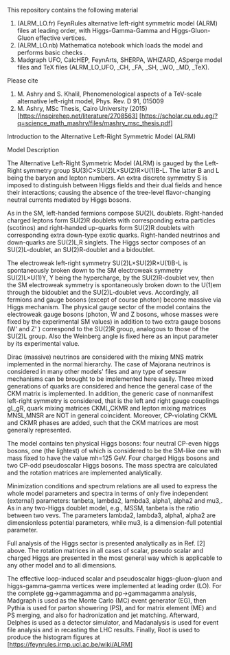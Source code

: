 This repository contains the following material

1. (ALRM_LO.fr) FeynRules alternative left-right symmetric model (ALRM) files at leading order, with Higgs-Gamma-Gamma and Higgs-Gluon-Gluon effective vertices.
2. (ALRM_LO.nb) Mathematica notebook which loads the model and performs basic checks .
3. Madgraph UFO, CalcHEP, FeynArts, SHERPA, WHIZARD, ASperge model files and TeX files (ALRM_LO_UFO, _CH, _FA, _SH, _WO, _MD, _TeX).

Please cite
1. M. Ashry and S. Khalil, Phenomenological aspects of a TeV-scale alternative left-right model, Phys. Rev. D 91, 015009
2. M. Ashry, MSc Thesis, Cairo University (2015) [https://inspirehep.net/literature/2708563] [https://scholar.cu.edu.eg/?q=science_math_mashry/files/mashry_msc_thesis.pdf]

Introduction to the Alternative Left-Right Symmetric Model (ALRM)

Model Description

The Alternative Left-Right Symmetric Model (ALRM) is gauged by the Left-Right symmetry group SU(3)C×SU(2)L×SU(2)R×U(1)B-L. The latter B and L being the baryon and lepton numbers. An extra discrete symmetry S is imposed to distinguish between Higgs fields and their dual fields and hence their interactions; causing the absence of the tree-level flavor-changing neutral currents mediated by Higgs bosons.

As in the SM, left-handed fermions compose SU(2)L doublets. Right-handed charged leptons form SU(2)R doublets with corresponding extra particles (scotinos) and right-handed up-quarks form SU(2)R doublets with corresponding extra down-type exotic quarks. Right-handed neutrinos and down-quarks are SU(2)L,R singlets. The Higgs sector composes of an SU(2)L-doublet, an SU(2)R-doublet and a bidoublet.

The electroweak left-right symmetry SU(2)L×SU(2)R×U(1)B-L is spontaneously broken down to the SM electroweak symmetry SU(2)L×U(1)Y, Y being the hypercharge, by the SU(2)R-doublet vev, then the SM electroweak symmetry is spontaneously broken down to the U(1)em through the bidoublet and the SU(2)L-doublet vevs. Accordingly, all fermions and gauge bosons (except of course photon) become massive via Higgs mechanism. The physical gauge sector of the model contains the electroweak gauge bosons (photon, W and Z bosons, whose masses were fixed by the experimental SM values) in addition to two extra gauge bosons (W' and Z' ) correspond to the SU(2)R group, analogous to those of the SU(2)L group. Also the Weinberg angle is fixed here as an input parameter by its experimental value.

Dirac (massive) neutrinos are considered with the mixing MNS matrix implemented in the normal hierarchy. The case of Majorana neutrinos is considered in many other models' files and any type of seesaw mechanisms can be brought to be implemented here easily. Three mixed generations of quarks are considered and hence the general case of the CKM matrix is implemented. In addition, the generic case of nonmanifest left-right symmetry is considered, that is the left and right gauge couplings gL,gR, quark mixing matrices CKML,CKMR and lepton mixing matrices MNSL,MNSR are NOT in general coincident. Moreover, CP-violating CKML and CKMR phases are added, such that the CKM matrices are most generally represented.

The model contains ten physical Higgs bosons: four neutral CP-even higgs bosons, one (the lightest) of which is considered to be the SM-like one with mass fixed to have the value mh=125 GeV. Four charged Higgs bosons and two CP-odd pseudoscalar Higgs bosons. The mass spectra are calculated and the rotation matrices are implemented analytically.

Minimization conditions and spectrum relations are all used to express the whole model parameters and spectra in terms of only five independent (external) parameters: tanbeta, lambda2, lambda3, alpha1, alpha2 and mu3,. As in any two-Higgs doublet model, e.g., MSSM, tanbeta is the ratio between two vevs. The parameters lambda2, lambda3, alpha1, alpha2 are dimensionless potential parameters, while mu3, is a dimension-full potential parameter.

Full analysis of the Higgs sector is presented analytically as in Ref. [2] above. The rotation matrices in all cases of scalar, pseudo scalar and charged Higgs are presented in the most general way which is applicable to any other model and to all dimensions.

The effective loop-induced scalar and pseudoscalar higgs-gluon-gluon and higgs-gamma-gamma vertices were implemented at leading order (LO). For the complete gg->gammagamma and pp->gammagamma analysis, Madgraph is used as the Monte Carlo (MC) event generator (EG), then Pythia is used for parton showering (PS), and for matrix element (ME) and PS merging, and also for hadronization and jet matching. Afterward, Delphes is used as a detector simulator, and Madanalysis is used for event file analysis and in recasting the LHC results. Finally, Root is used to produce the histogram figures at [https://feynrules.irmp.ucl.ac.be/wiki/ALRM]
